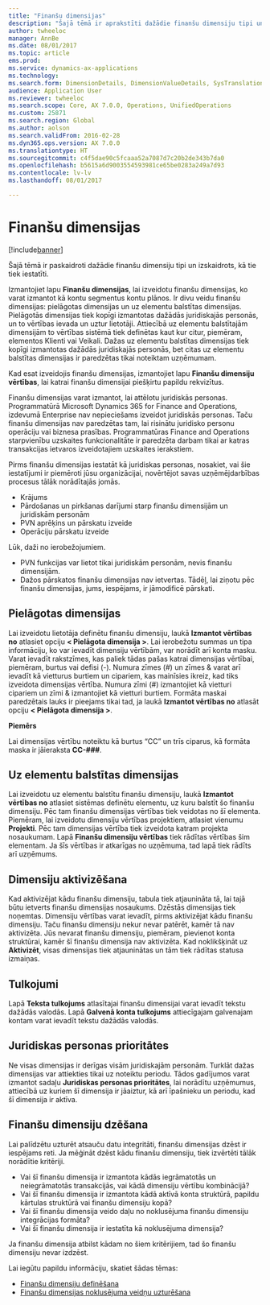 ```yaml
---
title: "Finanšu dimensijas"
description: "Šajā tēmā ir aprakstīti dažādie finanšu dimensiju tipi un izskaidrots, kā tie tiek iestatīti."
author: twheeloc
manager: AnnBe
ms.date: 08/01/2017
ms.topic: article
ems.prod: 
ms.service: dynamics-ax-applications
ms.technology: 
ms.search.form: DimensionDetails, DimensionValueDetails, SysTranslationDetail
audience: Application User
ms.reviewer: twheeloc
ms.search.scope: Core, AX 7.0.0, Operations, UnifiedOperations
ms.custom: 25871
ms.search.region: Global
ms.author: aolson
ms.search.validFrom: 2016-02-28
ms.dyn365.ops.version: AX 7.0.0
ms.translationtype: HT
ms.sourcegitcommit: c4f5dae90c5fcaaa52a7087d7c20b2de343b7da0
ms.openlocfilehash: b5615a6d9003554593981ce65be0283a249a7d93
ms.contentlocale: lv-lv
ms.lasthandoff: 08/01/2017

---
```


# <a name="financial-dimensions"></a>Finanšu dimensijas

[!include[banner](../includes/banner.md)]

Šajā tēmā ir paskaidroti dažādie finanšu dimensiju tipi un izskaidrots, kā tie tiek iestatīti.

Izmantojiet lapu **Finanšu dimensijas**, lai izveidotu finanšu dimensijas, ko varat izmantot kā kontu segmentus kontu plānos. Ir divu veidu finanšu dimensijas: pielāgotas dimensijas un uz elementu balstītas dimensijas. Pielāgotās dimensijas tiek kopīgi izmantotas dažādās juridiskajās personās, un to vērtības ievada un uztur lietotāji. Attiecībā uz elementu balstītajām dimensijām to vērtības sistēmā tiek definētas kaut kur citur, piemēram, elementos Klienti vai Veikali. Dažas uz elementu balstītas dimensijas tiek kopīgi izmantotas dažādās juridiskajās personās, bet citas uz elementu balstītas dimensijas ir paredzētas tikai noteiktam uzņēmumam. 

Kad esat izveidojis finanšu dimensijas, izmantojiet lapu **Finanšu dimensiju vērtības**, lai katrai finanšu dimensijai piešķirtu papildu rekvizītus. 

Finanšu dimensijas varat izmantot, lai attēlotu juridiskās personas. Programmatūrā Microsoft Dynamics 365 for Finance and Operations, izdevumā Enterprise nav nepieciešams izveidot juridiskās personas. Taču finanšu dimensijas nav paredzētas tam, lai risinātu juridisko personu operāciju vai biznesa prasības. Programmatūras Finance and Operations starpvienību uzskaites funkcionalitāte ir paredzēta darbam tikai ar katras transakcijas ietvaros izveidotajiem uzskaites ierakstiem. 

Pirms finanšu dimensijas iestatāt kā juridiskas personas, nosakiet, vai šie iestatījumi ir piemēroti jūsu organizācijai, novērtējot savas uzņēmējdarbības procesus tālāk norādītajās jomās.

- Krājums
- Pārdošanas un pirkšanas darījumi starp finanšu dimensijām un juridiskām personām
- PVN aprēķins un pārskatu izveide
- Operāciju pārskatu izveide

Lūk, daži no ierobežojumiem.

- PVN funkcijas var lietot tikai juridiskām personām, nevis finanšu dimensijām.
- Dažos pārskatos finanšu dimensijas nav ietvertas. Tādēļ, lai ziņotu pēc finanšu dimensijas, jums, iespējams, ir jāmodificē pārskati.

## <a name="custom-dimensions"></a>Pielāgotas dimensijas

Lai izveidotu lietotāja definētu finanšu dimensiju, laukā **Izmantot vērtības no** atlasiet opciju **&lt; Pielāgota dimensija &gt;**. Lai ierobežotu summas un tipa informāciju, ko var ievadīt dimensiju vērtībām, var norādīt arī konta masku. Varat ievadīt rakstzīmes, kas paliek tādas pašas katrai dimensijas vērtībai, piemēram, burtus vai defisi (-). Numura zīmes (\#) un zīmes & varat arī ievadīt kā vietturus burtiem un cipariem, kas mainīsies ikreiz, kad tiks izveidota dimensijas vērtība. Numura zīmi (\#) izmantojiet kā vietturi cipariem un zīmi & izmantojiet kā vietturi burtiem. Formāta maskai paredzētais lauks ir pieejams tikai tad, ja laukā **Izmantot vērtības no** atlasāt opciju **&lt; Pielāgota dimensija &gt;**.

**Piemērs**

Lai dimensijas vērtību noteiktu kā burtus “CC” un trīs ciparus, kā formāta maska ir jāieraksta **CC-\#\#\#**.

## <a name="entity-backed-dimensions"></a>Uz elementu balstītas dimensijas

Lai izveidotu uz elementu balstītu finanšu dimensiju, laukā **Izmantot vērtības no** atlasiet sistēmas definētu elementu, uz kuru balstīt šo finanšu dimensiju. Pēc tam finanšu dimensijas vērtības tiek veidotas no šī elementa. Piemēram, lai izveidotu dimensiju vērtības projektiem, atlasiet vienumu **Projekti**. Pēc tam dimensijas vērtība tiek izveidota katram projekta nosaukumam. Lapā **Finanšu dimensiju vērtības** tiek rādītas vērtības šim elementam. Ja šīs vērtības ir atkarīgas no uzņēmuma, tad lapā tiek rādīts arī uzņēmums.

## <a name="activating-dimensions"></a>Dimensiju aktivizēšana

Kad aktivizējat kādu finanšu dimensiju, tabula tiek atjaunināta tā, lai tajā būtu ietverts finanšu dimensijas nosaukums. Dzēstās dimensijas tiek noņemtas. Dimensiju vērtības varat ievadīt, pirms aktivizējat kādu finanšu dimensiju. Taču finanšu dimensiju nekur nevar patērēt, kamēr tā nav aktivizēta. Jūs nevarat finanšu dimensiju, piemēram, pievienot konta struktūrai, kamēr šī finanšu dimensija nav aktivizēta. Kad noklikšķināt uz **Aktivizēt**, visas dimensijas tiek atjauninātas un tām tiek rādītas statusa izmaiņas. 

## <a name="translations"></a>Tulkojumi

Lapā **Teksta tulkojums** atlasītajai finanšu dimensijai varat ievadīt tekstu dažādās valodās. Lapā **Galvenā konta tulkojums** attiecīgajam galvenajam kontam varat ievadīt tekstu dažādās valodās. 

## <a name="legal-entity-overrides"></a>Juridiskas personas prioritātes

Ne visas dimensijas ir derīgas visām juridiskajām personām. Turklāt dažas dimensijas var attiekties tikai uz noteiktu periodu. Tādos gadījumos varat izmantot sadaļu **Juridiskas personas prioritātes**, lai norādītu uzņēmumus, attiecībā uz kuriem šī dimensija ir jāaiztur, kā arī īpašnieku un periodu, kad šī dimensija ir aktīva.

## <a name="deleting-financial-dimensions"></a>Finanšu dimensiju dzēšana

Lai palīdzētu uzturēt atsauču datu integritāti, finanšu dimensijas dzēst ir iespējams reti. Ja mēģināt dzēst kādu finanšu dimensiju, tiek izvērtēti tālāk norādītie kritēriji.

- Vai šī finanšu dimensija ir izmantota kādās iegrāmatotās un neiegrāmatotās transakcijās, vai kādā dimensiju vērtību kombinācijā?
- Vai šī finanšu dimensija ir izmantota kādā aktīvā konta struktūrā, papildu kārtulas struktūrā vai finanšu dimensiju kopā?
- Vai šī finanšu dimensija veido daļu no noklusējuma finanšu dimensiju integrācijas formāta?
- Vai šī finanšu dimensija ir iestatīta kā noklusējuma dimensija?

Ja finanšu dimensija atbilst kādam no šiem kritērijiem, tad šo finanšu dimensiju nevar izdzēst.


Lai iegūtu papildu informāciju, skatiet šādas tēmas:
- [Finanšu dimensiju definēšana](tasks/define-financial-dimensions.md)
- [Finanšu dimensijas noklusējuma veidņu uzturēšana](tasks/maintain-financial-dimension-default-templates.md)


